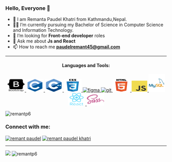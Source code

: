 ### Hello, Everyone 👋

<!--
**remantp6/remantp6** is a ✨ _special_ ✨ repository because its `README.md` (this file) appears on your GitHub profile.

Here are some ideas to get you started:

- 🔭 I’m currently working on ...
- 🌱 I’m currently learning ...
- 👯 I’m looking to collaborate on ...
- 🤔 I’m looking for help with ...
- 💬 Ask me about ...
- 📫 How to reach me: ...
- 😄 Pronouns: ...
- ⚡ Fun fact: ...
-->
   
- 👦 I am Remanta Paudel Khatri from Kathmandu,Nepal. 
- 👨‍🎓 I’m currently pursuing my Bachelor of Science in Computer Science and Information Technology.
- 🤔 I’m looking for **Front-end developer** roles
- 💬 Ask me about **Js and React**
- 📫 How to reach me **paudelremant45@gmail.com**

---
<h4 align="center">Languages and Tools:</h4>
<p align="center"><a href="https://getbootstrap.com" target="_blank" rel="noreferrer"> <img src="https://raw.githubusercontent.com/devicons/devicon/master/icons/bootstrap/bootstrap-plain-wordmark.svg" alt="bootstrap" width="55" height="40"/> </a> <a href="https://www.cprogramming.com/" target="_blank" rel="noreferrer"> <img src="https://raw.githubusercontent.com/devicons/devicon/master/icons/c/c-original.svg" alt="c" width="55" height="40"/> </a> <a href="https://www.w3schools.com/cpp/" target="_blank" rel="noreferrer"> <img src="https://raw.githubusercontent.com/devicons/devicon/master/icons/cplusplus/cplusplus-original.svg" alt="cplusplus" width="55" height="40"/> </a> <a href="https://www.w3schools.com/css/" target="_blank" rel="noreferrer"> <img src="https://raw.githubusercontent.com/devicons/devicon/master/icons/css3/css3-original-wordmark.svg" alt="css3" width="55" height="40"/> </a> <a href="https://www.figma.com/" target="_blank" rel="noreferrer"> <img src="https://www.vectorlogo.zone/logos/figma/figma-icon.svg" alt="figma" width="40" height="40"/> </a> <a href="https://git-scm.com/" target="_blank" rel="noreferrer"> <img src="https://www.vectorlogo.zone/logos/git-scm/git-scm-icon.svg" alt="git" width="55" height="40"/> </a> <a href="https://www.w3.org/html/" target="_blank" rel="noreferrer"> <img src="https://raw.githubusercontent.com/devicons/devicon/master/icons/html5/html5-original-wordmark.svg" alt="html5" width="55" height="40"/> </a> <a href="https://developer.mozilla.org/en-US/docs/Web/JavaScript" target="_blank" rel="noreferrer"> <img src="https://raw.githubusercontent.com/devicons/devicon/master/icons/javascript/javascript-original.svg" alt="javascript" width="50" height="35"/> </a> <a href="https://www.mysql.com/" target="_blank" rel="noreferrer"> <img src="https://raw.githubusercontent.com/devicons/devicon/master/icons/mysql/mysql-original-wordmark.svg" alt="mysql" width="50" height="55"/> </a> <a href="https://reactjs.org/" target="_blank" rel="noreferrer"> <img src="https://raw.githubusercontent.com/devicons/devicon/master/icons/react/react-original-wordmark.svg" alt="react" width="55" height="40"/> </a> <a href="https://sass-lang.com" target="_blank" rel="noreferrer"> <img src="https://raw.githubusercontent.com/devicons/devicon/master/icons/sass/sass-original.svg" alt="sass" width="55" height="40"/> </a>
  
  <p align="left"> <img src="https://komarev.com/ghpvc/?username=remantp6&label=Profile%20views&color=0e75b6&style=flat" alt="remantp6" /> </p>

<h3 align="left">Connect with me:</h3>
<p align="left">
<a href="https://www.linkedin.com/in/remant-paudel-325604270" target="blank"><img align="center" src="https://raw.githubusercontent.com/rahuldkjain/github-profile-readme-generator/master/src/images/icons/Social/linked-in-alt.svg" alt="remant paudel" height="25" width="35" /></a>
<a href="https://fb.com/reymant.paudelkhettri" target="blank"><img align="center" src="https://raw.githubusercontent.com/rahuldkjain/github-profile-readme-generator/master/src/images/icons/Social/facebook.svg" alt="remant paudel khatri" height="25" width="35" /></a>
</p>

---
<!--<p display="flex"; align-items="center"; >
<img align="center" height="170" src="https://github-readme-stats.vercel.app/api/top-langs/?username=remantp6&layout=compact&langs_count=16&theme=dracula" />
<img align="center" padding-left="20px" src="https://github-readme-stats.vercel.app/api?username=remantp6&show_icons=true&locale=en" alt="remantp6" /></p>-->

<p><img align="left" src="https://github-readme-stats.vercel.app/api/top-langs?username=remantp6&layout=compact&langs_count=16&theme=dracula"/></p>

<p>&nbsp;<img align="center" src="https://github-readme-stats.vercel.app/api?username=remantp6&show_icons=true&locale=en" alt="remantp6" /></p>



